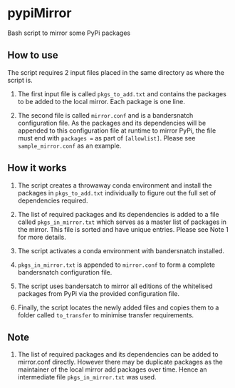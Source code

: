 # pypiMirror
Bash script to mirror some PyPi packages

## How to use

The script requires 2 input files placed in the same directory as where the script is.

1. The first input file is called `pkgs_to_add.txt` and contains the packages to be added to the local mirror. Each package is one line.

2. The second file is called `mirror.conf` and is a bandersnatch configuration file. As the packages and its dependencies will be appended to this configuration file at runtime to mirror PyPi, the file must end with `packages =` as part of `[allowlist]`. Please see `sample_mirror.conf` as an example.

## How it works

1. The script creates a throwaway conda environment and install the packages in `pkgs_to_add.txt` individually to figure out the full set of dependencies required.

2. The list of required packages and its dependencies is added to a file called `pkgs_in_mirror.txt` which serves as a master list of packages in the mirror. This file is sorted and have unique entries. Please see Note 1 for more details.

3. The script activates a conda environment with bandersnatch installed.

4. `pkgs_in_mirror.txt` is appended to `mirror.conf` to form a complete bandersnatch configuration file.

5. The script uses bandersatch to mirror all editions of the whitelised packages from PyPi via the provided configuration file.

6. Finally, the script locates the newly added files and copies them to a folder called `to_transfer` to minimise transfer requirements.

## Note

1. The list of required packages and its dependencies can be added to mirror.conf directly. However there may be duplicate packages as the maintainer of the local mirror add packages over time. Hence an intermediate file `pkgs_in_mirror.txt` was used. 
